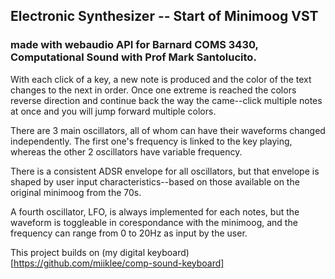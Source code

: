 ## Electronic Synthesizer -- Start of Minimoog VST 
### made with webaudio API for Barnard COMS 3430, Computational Sound with Prof Mark Santolucito. 


With each click of a key, a new note is produced and the color of the text changes to the next in order. Once one extreme
is reached the colors reverse direction and continue back the way the came--click multiple notes at once and you will jump
forward multiple colors.

There are 3 main oscillators, all of whom can have their waveforms changed independently. The first one's frequency is linked to the key playing,
whereas the other 2 oscillators have variable frequency.

There is a consistent ADSR envelope for all oscillators, but that envelope is shaped by user input characteristics--based on those available on the
original minimoog from the 70s.

A fourth oscillator, LFO, is always implemented for each notes, but the waveform is toggleable in corespondance with the minimoog, and the frequency
can range from 0 to 20Hz as input by the user.

This project builds on (my digital keyboard)[https://github.com/miiklee/comp-sound-keyboard]
